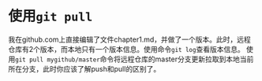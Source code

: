 # 使用`git pull`
我在github.com上直接编辑了文件chapter1.md，并做了一个版本。此时，远程仓库有2个版本，而本地只有一个版本信息。使用命令`git log`查看版本信息。
使用`git pull mygithub/master`命令将远程仓库的master分支更新拉取到本地当前所在分支，此时你应该了解push和pull的区别了。